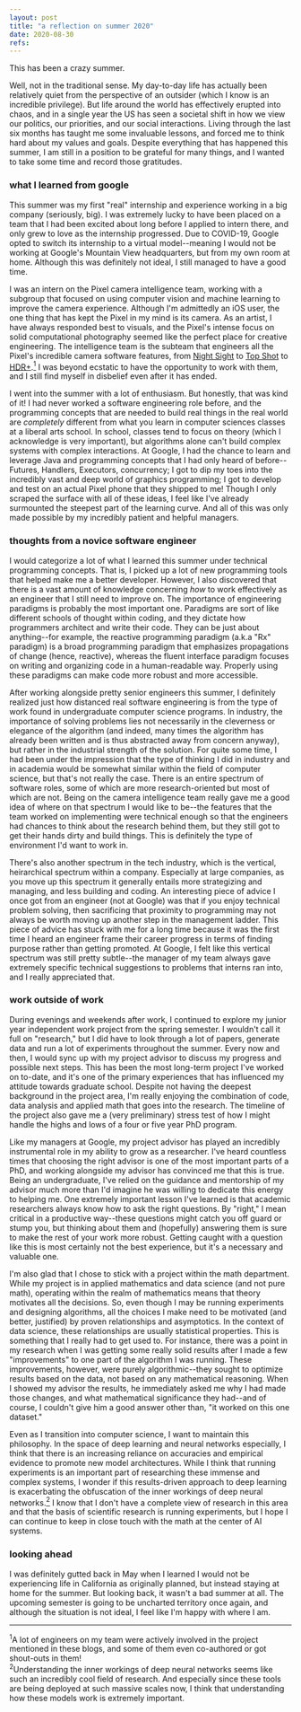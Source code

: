 ```yaml
---
layout: post
title: "a reflection on summer 2020"
date: 2020-08-30
refs:
---
```


This has been a crazy summer.

Well, not in the traditional sense. My day-to-day life has actually been relatively quiet from the perspective of an outsider (which I know is an incredible privilege). But life around the world has effectively erupted into chaos, and in a single year the US has seen a societal shift in how we view our politics, our priorities, and our social interactions. Living through the last six months has taught me some invaluable lessons, and forced me to think hard about my values and goals. Despite everything that has happened this summer, I am still in a position to be grateful for many things, and I wanted to take some time and record those gratitudes.

<!--excerpt-->

<h3>what I learned from google</h3>

This summer was my first "real" internship and experience working in a big company (seriously, big). I was extremely lucky to have been placed on a team that I had been excited about long before I applied to intern there, and only grew to love as the internship progressed. Due to COVID-19, Google opted to switch its internship to a virtual model--meaning I would not be working at Google's Mountain View headquarters, but from my own room at home. Although this was definitely not ideal, I still managed to have a good time.

I was an intern on the Pixel camera intelligence team, working with a subgroup that focused on using computer vision and machine learning to improve the camera experience. Although I'm admittedly an iOS user, the one thing that has kept the Pixel in my mind is its camera. As an artist, I have always responded best to visuals, and the Pixel's intense focus on solid computational photography seemed like the perfect place for creative engineering. The intelligence team is the subteam that engineers all the Pixel's incredible camera software features, from <a href="https://ai.googleblog.com/2019/11/astrophotography-with-night-sight-on.html">Night Sight</a> to <a href="https://ai.googleblog.com/2018/12/top-shot-on-pixel-3.html">Top Shot</a> to <a href="https://ai.googleblog.com/search/label/Computational%20Photography">HDR+</a>.<a href="#footnote1"><sup>1</sup></a> I was beyond ecstatic to have the opportunity to work with them, and I still find myself in disbelief even after it has ended.

I went into the summer with a lot of enthusiasm. But honestly, that was kind of it! I had never worked a software engineering role before, and the programming concepts that are needed to build real things in the real world are <i>completely</i> different from what you learn in computer sciences classes at a liberal arts school. In school, classes tend to focus on theory (which I acknowledge is very important), but algorithms alone can't build complex systems with complex interactions. At Google, I had the chance to learn and leverage Java and programming concepts that I had only heard of before--Futures, Handlers, Executors, concurrency; I got to dip my toes into the incredibly vast and deep world of graphics programming; I got to develop and test on an actual Pixel phone that they shipped to me! Though I only scraped the surface with all of these ideas, I feel like I've already surmounted the steepest part of the learning curve. And all of this was only made possible by my incredibly patient and helpful managers.

<h3>thoughts from a novice software engineer</h3>

I would categorize a lot of what I learned this summer under technical programming concepts. That is, I picked up a lot of new programming tools that helped make me a better developer. However, I also discovered that there is a vast amount of knowledge concerning <i>how</i> to work effectively as an engineer that I still need to improve on. The importance of engineering paradigms is probably the most important one. Paradigms are sort of like different schools of thought within coding, and they dictate how programmers architect and write their code. They can be just about anything--for example, the reactive programming paradigm (a.k.a "Rx" paradigm) is a broad programming paradigm that emphasizes propagations of change (hence, reactive), whereas the fluent interface paradigm focuses on writing and organizing code in a human-readable way. Properly using these paradigms can make code more robust and more accessible.

After working alongside pretty senior engineers this summer, I definitely realized just how distanced real software engineering is from the type of work found in undergraduate computer science programs. In industry, the importance of solving problems lies not necessarily in the cleverness or elegance of the algorithm (and indeed, many times the algorithm has already been written and is thus abstracted away from concern anyway), but rather in the industrial strength of the solution. For quite some time, I had been under the impression that the type of thinking I did in industry and in academia would be somewhat similar within the field of computer science, but that's not really the case. There is an entire spectrum of software roles, some of which are more research-oriented but most of which are not. Being on the camera intelligence team really gave me a good idea of where on that spectrum I would like to be--the features that the team worked on implementing were technical enough so that the engineers had chances to think about the research behind them, but they still got to get their hands dirty and build things. This is definitely the type of environment I'd want to work in.

There's also another spectrum in the tech industry, which is the vertical, heirarchical spectrum within a company. Especially at large companies, as you move up this spectrum it generally entails more strategizing and managing, and less building and coding. An interesting piece of advice I once got from an engineer (not at Google) was that if you enjoy technical problem solving, then sacrificing that proximity to programming may not always be worth moving up another step in the management ladder. This piece of advice has stuck with me for a long time because it was the first time I heard an engineer frame their career progress in terms of finding purpose rather than getting promoted. At Google, I felt like this vertical spectrum was still pretty subtle--the manager of my team always gave extremely specific technical suggestions to problems that interns ran into, and I really appreciated that. 

<h3>work outside of work</h3>

During evenings and weekends after work, I continued to explore my junior year independent work project from the spring semester. I wouldn't call it full on "research," but I did have to look through a lot of papers, generate data and run a lot of experiments throughout the summer. Every now and then, I would sync up with my project advisor to discuss my progress and possible next steps. This has been the most long-term project I've worked on to-date, and it's one of the primary experiences that has influenced my attitude towards graduate school. Despite not having the deepest background in the project area, I'm really enjoying the combination of code, data analysis and applied math that goes into the research. The timeline of the project also gave me a (very preliminary) stress test of how I might handle the highs and lows of a four or five year PhD program.

Like my managers at Google, my project advisor has played an incredibly instrumental role in my ability to grow as a researcher. I've heard countless times that choosing the right advisor is one of the most important parts of a PhD, and working alongside my advisor has convinced me that this is true. Being an undergraduate, I've relied on the guidance and mentorship of my advisor much more than I'd imagine he was willing to dedicate this energy to helping me. One extremely important lesson I've learned is that academic researchers always know how to ask the right questions. By "right," I mean critical in a productive way--these questions might catch you off guard or stump you, but thinking about them and (hopefully) answering them is sure to make the rest of your work more robust. Getting caught with a question like this is most certainly not the best experience, but it's a necessary and valuable one.

I'm also glad that I chose to stick with a project within the math department. While my project is in applied mathematics and data science (and not pure math), operating within the realm of mathematics means that theory motivates all the decisions. So, even though I may be running experiments and designing algorithms, all the choices I make need to be motivated (and better, justified) by proven relationships and asymptotics. In the context of data science, these relationships are usually statistical properties. This is something that I really had to get used to. For instance, there was a point in my research when I was getting some really solid results after I made a few "improvements" to one part of the algorithm I was running. These improvements, however, were purely algorithmic--they sought to optimize results based on the data, not based on any mathematical reasoning. When I showed my advisor the results, he immediately asked me why I had made those changes, and what mathematical significance they had--and of course, I couldn't give him a good answer other than, "it worked on this one dataset."

Even as I transition into computer science, I want to maintain this philosophy. In the space of deep learning and neural networks especially, I think that there is an increasing reliance on accuracies and empirical evidence to promote new model architectures. While I think that running experiments is an important part of researching these immense and complex systems, I wonder if this results-driven approach to deep learning is exacerbating the obfuscation of the inner workings of deep neural networks.<a href="footnote2"><sup>2</sup></a> I know that I don't have a complete view of research in this area and that the basis of scientific research is running experiments, but I hope I can continue to keep in close touch with the math at the center of AI systems.

<h3>looking ahead</h3>

I was definitely gutted back in May when I learned I would not be experiencing life in California as originally planned, but instead staying at home for the summer. But looking back, it wasn't a bad summer at all. The upcoming semester is going to be uncharted territory once again, and although the situation is not ideal, I feel like I'm happy with where I am.

<div class="footnotes">
<hr align="left" size="1">
<section id="footnote1"><sup>1</sup>A lot of engineers on my team were actively involved in the project mentioned in these blogs, and some of them even co-authored or got shout-outs in them!</section>

<section id="footnote2"><sup>2</sup>Understanding the inner workings of deep neural networks seems like such an incredibly cool field of research. And especially since these tools are being deployed at such massive scales now, I think that understanding how these models work is extremely important.</section>
</div>
